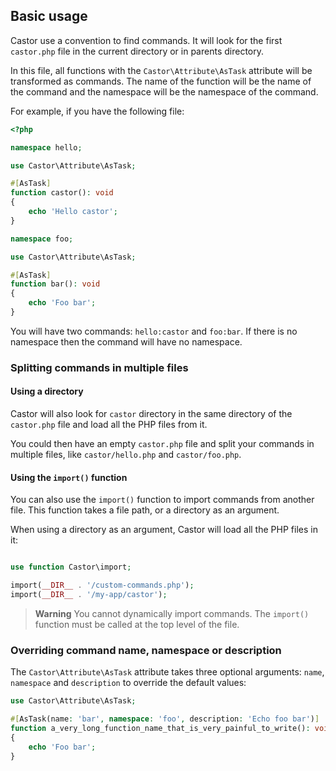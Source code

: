 ## Basic usage

Castor use a convention to find commands. It will look for the
first `castor.php` file in the current directory or in parents directory.

In this file, all functions with the `Castor\Attribute\AsTask` attribute will be
transformed as commands. The name of the function will be the name of the
command and the namespace will be the namespace of the command.

For example, if you have the following file:

```php
<?php

namespace hello;

use Castor\Attribute\AsTask;

#[AsTask]
function castor(): void
{
    echo 'Hello castor';
}

namespace foo;

use Castor\Attribute\AsTask;

#[AsTask]
function bar(): void
{
    echo 'Foo bar';
}
```

You will have two commands: `hello:castor` and `foo:bar`. If there is no
namespace then the command will have no namespace.

### Splitting commands in multiple files

#### Using a directory

Castor will also look for `castor` directory in the same directory of
the `castor.php` file and load all the PHP files from it.

You could then have an empty `castor.php` file and split your commands in
multiple files, like `castor/hello.php` and `castor/foo.php`.

#### Using the `import()` function

You can also use the `import()` function to import commands from another file.
This function takes a file path, or a directory as an argument.

When using a directory as an argument, Castor will load all the PHP files in it:

```php

use function Castor\import;

import(__DIR__ . '/custom-commands.php');
import(__DIR__ . '/my-app/castor');

```

> **Warning**
> You cannot dynamically import commands. The `import()` function must be called
> at the top level of the file.

### Overriding command name, namespace or description

The `Castor\Attribute\AsTask` attribute takes three optional
arguments: `name`, `namespace` and `description` to override the default values:

```php
use Castor\Attribute\AsTask;

#[AsTask(name: 'bar', namespace: 'foo', description: 'Echo foo bar')]
function a_very_long_function_name_that_is_very_painful_to_write(): void
{
    echo 'Foo bar';
}
```
